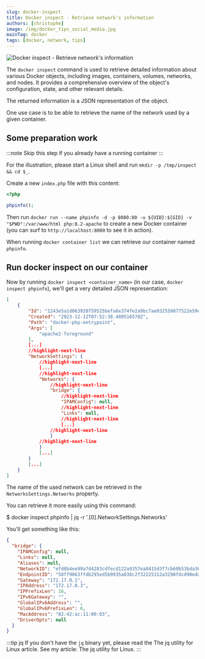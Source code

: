 ```yaml
---
slug: docker-inspect
title: Docker inspect - Retrieve network's information
authors: [christophe]
image: /img/docker_tips_social_media.jpg
mainTag: docker
tags: [docker, network, tips]
---
```

![Docker inspect - Retrieve network's information](/img/docker_tips_banner.jpg)

The `docker inspect` command is used to retrieve detailed information about various Docker objects, including images, containers, volumes, networks, and nodes. It provides a comprehensive overview of the object's configuration, state, and other relevant details.

The returned information is a JSON representation of the object.

One use case is to be able to retrieve the name of the network used by a given container.

<!-- truncate -->

## Some preparation work

:::note Skip this step if you already have a running container
:::

For the illustration, please start a Linux shell and run `mkdir -p /tmp/inspect && cd $_`.

Create a new `index.php` file with this content:

<Snippet filename="index.php">

```php
<?php

phpinfo();
```

</Snippet>

Then run `docker run --name phpinfo -d -p 8080:80 -u ${UID}:${GID} -v "$PWD":/var/www/html php:8.2-apache` to create a new Docker container (you can surf to `http://localhost:8080` to see it in action).

When running `docker container list` we can retrieve our container named `phpinfo`.

## Run docker inspect on our container

Now by running `docker inspect <container_name>` (in our case, `docker inspect phpinfo`), we'll get a very detailed JSON representation:

```json
[
    {
        "Id": "1243e5a1d063920759525befa6e374fe2a9bc7ae032559877522e59d7afdc6e8",
        "Created": "2023-12-12T07:52:38.480516578Z",
        "Path": "docker-php-entrypoint",
        "Args": [
            "apache2-foreground"
        ],
        [...]
        //highlight-next-line
        "NetworkSettings": {
            //highlight-next-line
            [...]
            //highlight-next-line
            "Networks": {
                //highlight-next-line
                "bridge": {
                    //highlight-next-line
                    "IPAMConfig": null,
                    //highlight-next-line
                    "Links": null,
                    //highlight-next-line
                    [...]
                //highlight-next-line
                }
            //highlight-next-line
            }
            [...]
        }
        [...]
    }
]
```

The name of the used network can be retrieved in the `NetworksSettings.Networks` property.

You can retrieve it more easily using this command:

<Terminal>
$ docker inspect phpinfo | jq -r '.[0].NetworkSettings.Networks'
</Terminal>

You'll get something like this:

```json
{
  "bridge": {
    "IPAMConfig": null,
    "Links": null,
    "Aliases": null,
    "NetworkID": "efd8b4ee99a7d4283cdfecd122a9357ea8415d3f7cb60b53bda36f1f08d76847",
    "EndpointID": "58ff9063ffdb295ed5b9935a036c2f32225312a3290fdcd90eda96e5f5b6c12b",
    "Gateway": "172.17.0.1",
    "IPAddress": "172.17.0.3",
    "IPPrefixLen": 16,
    "IPv6Gateway": "",
    "GlobalIPv6Address": "",
    "GlobalIPv6PrefixLen": 0,
    "MacAddress": "02:42:ac:11:00:03",
    "DriverOpts": null
  }
}
```

:::tip jq
If you don't have the `jq` binary yet, please read the <Link to="/blog/linux-jq">The jq utility for Linux</Link> article. See my article: <Link to="/blog/linux-jq">The jq utility for Linux</Link>.
:::
